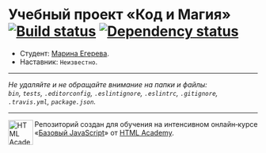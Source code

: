 # Учебный проект «Код и Магия» [![Build status][travis-image]][travis-url] [![Dependency status][dependency-image]][dependency-url]

* Студент: [Марина Егерева](https://up.htmlacademy.ru/javascript/8/user/54561).
* Наставник: `Неизвестно`.

---

_Не удаляйте и не обращайте внимание на папки и файлы:_<br>
_`bin`, `tests`, `.editorconfig`, `.eslintignore`, `.eslintrc`, `.gitignore`, `.travis.yml`, `package.json`._

---

<a href="https://htmlacademy.ru/intensive/javascript"><img align="left" width="50" height="50" title="HTML Academy" src="https://up.htmlacademy.ru/static/img/intensive/javascript/logo-for-github.svg"></a>

Репозиторий создан для обучения на интенсивном онлайн‑курсе «[Базовый JavaScript](https://htmlacademy.ru/intensive/javascript)» от [HTML Academy](https://htmlacademy.ru).

[travis-image]: https://travis-ci.org/htmlacademy-javascript/54561-code-and-magick.svg?branch=master
[travis-url]: https://travis-ci.org/htmlacademy-javascript/54561-code-and-magick
[dependency-image]: https://david-dm.org/htmlacademy-javascript/54561-code-and-magick.svg?style=flat-square
[dependency-url]: https://david-dm.org/htmlacademy-javascript/54561-code-and-magick
